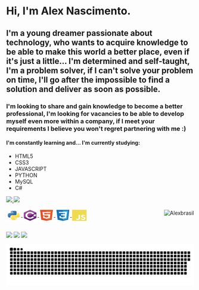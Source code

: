 # Hi, I'm Alex Nascimento.
## I'm a young dreamer passionate about technology, who wants to acquire knowledge to be able to make this world a better place, even if it's just a little... I'm determined and self-taught, I'm a problem solver, if I can't solve your problem on time, I'll go after the impossible to find a solution and deliver as soon as possible.
### I'm looking to share and gain knowledge to become a better professional, I'm looking for vacancies to be able to develop myself even more within a company, if I meet your requirements I believe you won't regret partnering with me :)
#### I'm constantly learning and... I'm currently studying:
* HTML5
* CSS3
* JAVASCRIPT
* PYTHON
* MySQL
* C#
<div>
  <a href="https://github.com/soualeques">
  <img height="180em" src="https://github-readme-stats.vercel.app/api?username=soualeques&show_icons=true&theme=merko&include_all_commits=true&count_private=true"/>
  <img height="180em" src="https://github-readme-stats.vercel.app/api/top-langs/?username=soualeques&layout=compact&langs_count=7&theme=merko"/>
</div>
<div style="display: inline_block"><br>
  <img align="center" alt="Alex-Python" height="30" width="40" src="https://raw.githubusercontent.com/devicons/devicon/master/icons/python/python-original.svg">
  <img align="center" alt="Alex-Csharp" height="30" width="40" src="https://raw.githubusercontent.com/devicons/devicon/master/icons/csharp/csharp-original.svg">
  <img align="center" alt="Alex-HTML" height="30" width="40" src="https://raw.githubusercontent.com/devicons/devicon/master/icons/html5/html5-original.svg">
  <img align="center" alt="Alex-CSS" height="30" width="40" src="https://raw.githubusercontent.com/devicons/devicon/master/icons/css3/css3-original.svg">
  <img align="center" alt="Alex-Js" height="30" width="40" src="https://raw.githubusercontent.com/devicons/devicon/master/icons/javascript/javascript-plain.svg">
  <img align="right" alt="Alexbrasil" src="https://media.giphy.com/media/bIqdxoOVJ2oak/giphy.gif?cid=ecf05e476sdajsksyvo73vnp3z972ubbyy9mfqcmmlc0kpct&rid=giphy.gif&ct=g">
  </div>
  
  ##
  
 <div>
   <a href="https://instagram.com/soualeques" target="_blank"><img src="https://img.shields.io/badge/-Instagram-%23E4405F?style=for-the-badge&logo=instagram&logoColor=white" target="_blank"></a>
   <a href="https://www.linkedin.com/in/alex-nascimento-502900175" target="_blank"><img src="https://img.shields.io/badge/-LinkedIn-%230077B5?style=for-the-badge&logo=linkedin&logoColor=white" target="_blank"></a>  
   <a href = "https://learn.unity.com/u/60750988edbc2a04020b4ba9?tab=profile"><img src="https://img.shields.io/badge/Unity-100000?style=for-the-badge&logo=unity&logoColor=white" target="_blank"></a>
   
    
   ![Snake animation](https://github.com/soualeques/soualeques/blob/output/github-contribution-grid-snake.svg)
  
 </div>
 
 
